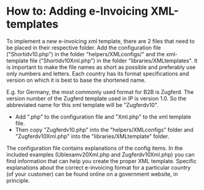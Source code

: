 # How to: Adding e-Invoicing XML-templates

To implement a new e-invoicing xml template, there are 2 files that need to be placed in their respective folder.
Add the configuration file ("Shortidv10.php") in the folder "helpers/XMLconfigs/" and the xml-template file ("Shortidv10Xml.php") in the folder "libraries/XMLtemplates".
It is important to make the file names as short as possible and preferably use only numbers and letters.
Each country has its format specifications and version on which it is best to base the shortened name.

E.g. for Germany, the most commonly used format for B2B is Zugferd.
The version number of the Zugferd template used in IP is version 1.0.
So the abbreviated name for this xml template will be "Zugferdv10".
- Add ".php" to the configuration file and "Xml.php" to the xml template file.
- Then copy "Zugferdv10.php" into the "helpers/XMLconfigs" folder and "Zugferdv10Xml.php" into the "libraries/XMLtemplate" folder.

The configuration file contains explanations of the config items.
In the included examples (Ublexamv20Xml.php and Zugferdv10Xml.php) you can find information that can help you create the proper XML template.
Specific explanations about the correct e-invoicing format for a particular country (of your customer) can be found online on a government website, in principle.
